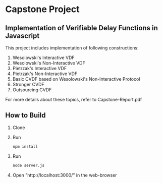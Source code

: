 # Capstone Project
## Implementation of Verifiable Delay Functions in Javascript

This project includes implementation of following constructions:
1. Wesolowski's Interactive VDF
2. Wesolowski's Non-Interactive VDF
3. Pietrzak's Interactive VDF
4. Pietrzak's Non-Interactive VDF
5. Basic CVDF based on Wesolowski's Non-Interactive Protocol
6. Stronger CVDF
7. Outsourcing CVDF

For more details about these topics, refer to Capstone-Report.pdf

## How to Build

1. Clone

2. Run

    ```sh
    npm install
    ```

3. Run

    ```sh
    node server.js
    ```
4. Open "http://localhost:3000/" in the web-browser
